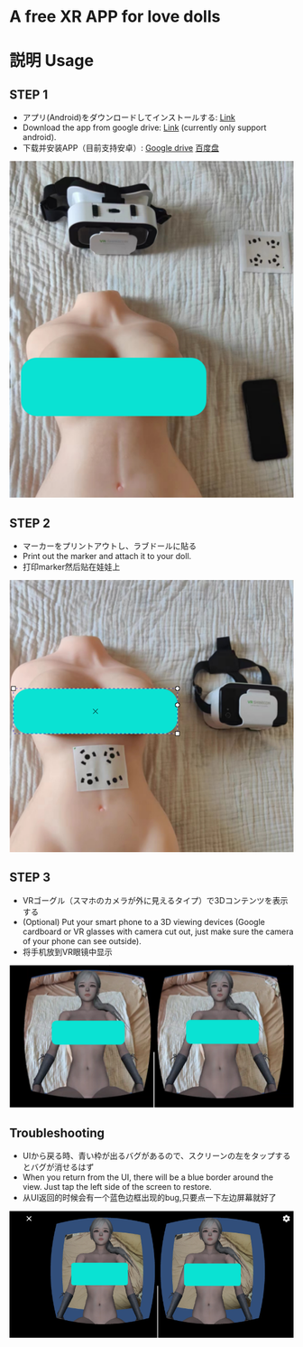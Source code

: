 # A free XR APP for love dolls

# 説明 Usage

## STEP 1
* アプリ(Android)をダウンロードしてインストールする: [Link](https://drive.google.com/file/d/1sbT4ZYpqJFfpUwOfbHfPKs3Ge3xDbKDp/view?usp=drive_link)
* Download the app from google drive: [Link](https://drive.google.com/file/d/1sbT4ZYpqJFfpUwOfbHfPKs3Ge3xDbKDp/view?usp=drive_link) (currently only support android).
* 下载并安装APP（目前支持安卓）: [Google drive](https://drive.google.com/file/d/1sbT4ZYpqJFfpUwOfbHfPKs3Ge3xDbKDp/view?usp=drive_link) [百度盘](https://pan.baidu.com/s/1lHJd9ONstHIfjzYVBCyf7g?pwd=h9gb)
<img src="imgs/require.png" alt="drawing"/>

## STEP 2
* マーカーをプリントアウトし、ラブドールに貼る
* Print out the marker and attach it to your doll.
* 打印marker然后贴在娃娃上
<img src="imgs/prepare.png" alt="drawing"/>

## STEP 3
* VRゴーグル（スマホのカメラが外に見えるタイプ）で3Dコンテンツを表示する
* (Optional) Put your smart phone to a 3D viewing devices (Google cardboard or VR glasses with camera cut out, just make sure the camera of your phone can see outside).
* 将手机放到VR眼镜中显示
<img src="imgs/demo.png" alt="drawing"/>


## Troubleshooting
* UIから戻る時、青い枠が出るバグがあるので、スクリーンの左をタップするとバグが消せるはず
* When you return from the UI, there will be a blue border around the view. Just tap the left side of the screen to restore.
* 从UI返回的时候会有一个蓝色边框出现的bug,只要点一下左边屏幕就好了
<img src="imgs/bug.png" alt="drawing"/>